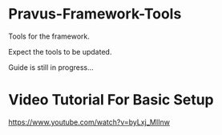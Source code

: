 # Pravus-Framework-Tools
Tools for the framework.


Expect the tools to be updated.

Guide is still in progress...


# Video Tutorial For Basic Setup

https://www.youtube.com/watch?v=byLxj_MIInw
